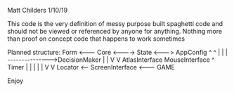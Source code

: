 ﻿Matt Childers   1/10/19
      
This code is the very definition of messy purpose built spaghetti code and 
should not be viewed or referenced by anyone for anything.
Nothing more than proof on concept code that happens to work sometimes
      
Planned structure:
    Form  <--- Core  <---->  State <---> AppConfig
                ^  ^
                |  |
                |  --------------->DecisionMaker 
                |                       |
                V                       V
    AtlasInterface                MouseInterface
        ^             Timer              |
        |               |                |
        |               V                V
    Locator <--  ScreenInterface <---  GAME
              
Enjoy
    